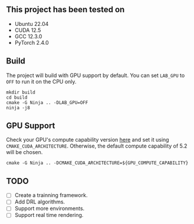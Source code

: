 ## This project has been tested on

- Ubuntu 22.04
- CUDA 12.5
- GCC 12.3.0
- PyTorch 2.4.0

## Build

The project will build with GPU support by default. You can set `LAB_GPU` to `OFF` to run it on the CPU only.

```
mkdir build
cd build
cmake -G Ninja .. -DLAB_GPU=OFF
ninja -j8
```

## GPU Support

Check your GPU's compute capability version [here](https://developer.nvidia.com/cuda-gpus) and set it using `CMAKE_CUDA_ARCHITECTURE`. Otherwise, the default compute capability of 5.2 will be chosen.

```
cmake -G Ninja .. -DCMAKE_CUDA_ARCHITECTURE=${GPU_COMPUTE_CAPABILITY}
```

## TODO

- [ ] Create a trainning framework.
- [ ] Add DRL algorithms.
- [ ] Support more environments.
- [ ] Support real time rendering.